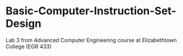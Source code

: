 # Basic-Computer-Instruction-Set-Design
Lab 3 from Advanced Computer Engineering course at Elizabethtown College (EGR 433)

